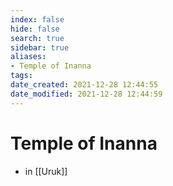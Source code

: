```yaml
---
index: false
hide: false
search: true
sidebar: true
aliases:
- Temple of Inanna
tags:
date_created: 2021-12-28 12:44:55
date_modified: 2021-12-28 12:44:59
---
```


# Temple of Inanna

- in [[Uruk]]
